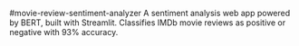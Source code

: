 #movie-review-sentiment-analyzer
A sentiment analysis web app powered by BERT, built with Streamlit. Classifies IMDb movie reviews as positive or negative with 93% accuracy.